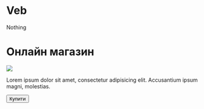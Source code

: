 # Veb
Nothing
<!DOCTYPE html>
<html lang="ua">
<head>
    <meta charset="UTF-8">
    <title>shop</title>
</head>
<body>
    <div id="main">
        <h1>Онлайн магазин</h1>
        <img src="52436595411_69a85938bb_b_502_378.webp">
        <p>Lorem ipsum dolor sit amet, consectetur adipisicing elit. Accusantium ipsum magni, molestias.</p>
        <button id="buy">Купити</button>
    </div>
</body>
</html>
